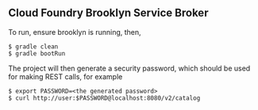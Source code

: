 Cloud Foundry Brooklyn Service Broker
-------------------------------------

To run, ensure brooklyn is running, then,


    $ gradle clean
    $ gradle bootRun

The project will then generate a security password,
which should be used for making REST calls, for example

    $ export PASSWORD=<the generated password>
    $ curl http://user:$PASSWORD@localhost:8080/v2/catalog
